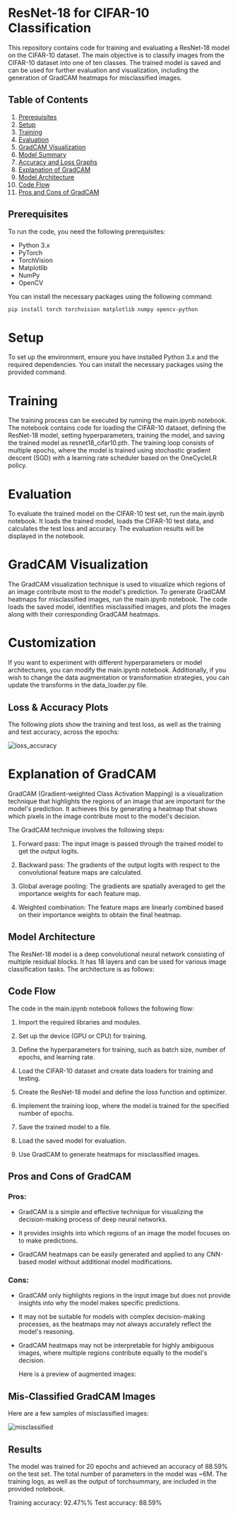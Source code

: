 # ResNet-18 for CIFAR-10 Classification

This repository contains code for training and evaluating a ResNet-18 model on the CIFAR-10 dataset. The main objective is to classify images from the CIFAR-10 dataset into one of ten classes. The trained model is saved and can be used for further evaluation and visualization, including the generation of GradCAM heatmaps for misclassified images.

## Table of Contents

1. [Prerequisites](#prerequisites)
2. [Setup](#setup)
3. [Training](#training)
4. [Evaluation](#evaluation)
5. [GradCAM Visualization](#gradcam-visualization)
6. [Model Summary](#model-summary)
7. [Accuracy and Loss Graphs](#accuracy-and-loss-graphs)
8. [Explanation of GradCAM](#explanation-of-gradcam)
9. [Model Architecture](#model-architecture)
10. [Code Flow](#code-flow)
11. [Pros and Cons of GradCAM](#pros-and-cons-of-gradcam)

## Prerequisites

To run the code, you need the following prerequisites:

- Python 3.x
- PyTorch
- TorchVision
- Matplotlib
- NumPy
- OpenCV

You can install the necessary packages using the following command:

```bash
pip install torch torchvision matplotlib numpy opencv-python
```

# Setup

To set up the environment, ensure you have installed Python 3.x and the required dependencies. You can install the necessary packages using the provided command.

# Training

The training process can be executed by running the main.ipynb notebook. The notebook contains code for loading the CIFAR-10 dataset, defining the ResNet-18 model, setting hyperparameters, training the model, and saving the trained model as resnet18_cifar10.pth. The training loop consists of multiple epochs, where the model is trained using stochastic gradient descent (SGD) with a learning rate scheduler based on the OneCycleLR policy.

# Evaluation

To evaluate the trained model on the CIFAR-10 test set, run the main.ipynb notebook. It loads the trained model, loads the CIFAR-10 test data, and calculates the test loss and accuracy. The evaluation results will be displayed in the notebook.

# GradCAM Visualization

The GradCAM visualization technique is used to visualize which regions of an image contribute most to the model's prediction. To generate GradCAM heatmaps for misclassified images, run the main.ipynb notebook. The code loads the saved model, identifies misclassified images, and plots the images along with their corresponding GradCAM heatmaps.

# Customization

If you want to experiment with different hyperparameters or model architectures, you can modify the main.ipynb notebook. Additionally, if you wish to change the data augmentation or transformation strategies, you can update the transforms in the data_loader.py file.

## Loss & Accuracy Plots

The following plots show the training and test loss, as well as the training and test accuracy, across the epochs:

![loss_accuracy](./Images/loss_accuracy.png)

# Explanation of GradCAM

GradCAM (Gradient-weighted Class Activation Mapping) is a visualization technique that highlights the regions of an image that are important for the model's prediction. It achieves this by generating a heatmap that shows which pixels in the image contribute most to the model's decision.

The GradCAM technique involves the following steps:

1. Forward pass: The input image is passed through the trained model to get the output logits.

2. Backward pass: The gradients of the output logits with respect to the convolutional feature maps are calculated.

3. Global average pooling: The gradients are spatially averaged to get the importance weights for each feature map.

4. Weighted combination: The feature maps are linearly combined based on their importance weights to obtain the final heatmap.

## Model Architecture

The ResNet-18 model is a deep convolutional neural network consisting of multiple residual blocks. It has 18 layers and can be used for various image classification tasks. The architecture is as follows:



## Code Flow

The code in the main.ipynb notebook follows the following flow:

1. Import the required libraries and modules.

2. Set up the device (GPU or CPU) for training.

3. Define the hyperparameters for training, such as batch size, number of epochs, and learning rate.

4. Load the CIFAR-10 dataset and create data loaders for training and testing.

5. Create the ResNet-18 model and define the loss function and optimizer.

6. Implement the training loop, where the model is trained for the specified number of epochs.

7. Save the trained model to a file.

8. Load the saved model for evaluation.

9. Use GradCAM to generate heatmaps for misclassified images.

## Pros and Cons of GradCAM

### Pros:

- GradCAM is a simple and effective technique for visualizing the decision-making process of deep neural networks.

- It provides insights into which regions of an image the model focuses on to make predictions.

- GradCAM heatmaps can be easily generated and applied to any CNN-based model without additional model modifications.

### Cons:

- GradCAM only highlights regions in the input image but does not provide insights into why the model makes specific predictions.

- It may not be suitable for models with complex decision-making processes, as the heatmaps may not always accurately reflect the model's reasoning.

- GradCAM heatmaps may not be interpretable for highly ambiguous images, where multiple regions contribute equally to the model's decision.

  Here is a preview of augmented images:

## Mis-Classified GradCAM Images

Here are a few samples of misclassified images:

![misclassified](./Images/misclassified_images.png)

## Results

The model was trained for 20 epochs and achieved an accuracy of 88.59% on the test set. The total number of parameters in the model was ~6M. The training logs, as well as the output of torchsummary, are included in the provided notebook.

Training accuracy: 92.47%%
Test accuracy: 88.59%
